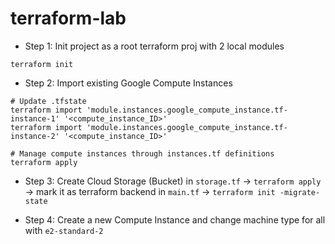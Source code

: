 # terraform-lab

- Step 1: Init project as a root terraform proj with 2 local modules
```shell
terraform init
```


- Step 2: Import existing Google Compute Instances

```shell
# Update .tfstate
terraform import 'module.instances.google_compute_instance.tf-instance-1' '<compute_instance_ID>'
terraform import 'module.instances.google_compute_instance.tf-instance-2' '<compute_instance_ID>'

# Manage compute instances through instances.tf definitions
terraform apply
```

- Step 3: Create Cloud Storage (Bucket) in `storage.tf` -> `terraform apply` -> mark it as terraform backend in `main.tf` -> `terraform init -migrate-state`

- Step 4: Create a new Compute Instance and change machine type for all with `e2-standard-2`